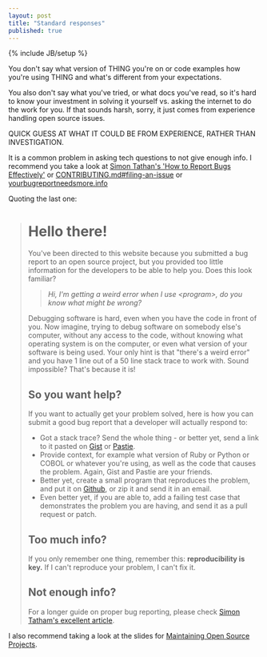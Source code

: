 ```yaml
---
layout: post
title: "Standard responses"
published: true
---
```

{% include JB/setup %}

You don't say what version of THING you're on or code examples how you're using THING and what's different from your expectations.

You also don't say what you've tried, or what docs you've read,
so it's hard to know your investment in solving it yourself vs. asking the internet to do the work for you.
If that sounds harsh, sorry, it just comes from experience handling open source issues.

QUICK GUESS AT WHAT IT COULD BE FROM EXPERIENCE, RATHER THAN INVESTIGATION.

It is a common problem in asking tech questions to not give enough info.
I recommend you take a look at [Simon Tathan's 'How to Report Bugs Effectively'](https://www.chiark.greenend.org.uk/~sgtatham/bugs.html) or
[CONTRIBUTING.md#filing-an-issue](https://github.com/rails-api/active_model_serializers/blob/f5ec8ed9d4624afa6ede9b39d51d145b53b1f344/CONTRIBUTING.md#filing-an-issue) or
[yourbugreportneedsmore.info](https://github.com/norman/yourbugreportneedsmore.info/blob/master/index.html)

Quoting the last one:

>   <h1>Hello there!</h1>
>    <p>
>      You've been directed to this website because you submitted a bug report to
>      an open source project, but you provided too little information for the
>      developers to be able to help you. Does this look familiar?
>    </p>
>    <blockquote>
>      <em>
>        Hi, I'm getting a weird error when I use &lt;program&gt;, do you know
>        what might be wrong?
>      </em>
>    </blockquote>
>    <p>
>      Debugging software is hard, even when you have the code in front of you.
>      Now imagine, trying to debug software on somebody else's computer, without
>      any access to the code, without knowing what operating system is on the
>      computer, or even what version of your software is being used. Your only
>      hint is that "there's a weird error" and you have 1 line out of a 50 line
>      stack trace to work with. Sound impossible? That's because it is!
>    </p>
>    <h2>So you want help?</h2>
>    <p>
>      If you want to actually get your problem solved, here is how you can
>      submit a good bug report that a developer will actually respond to:
>    </p>
>    <ul>
>      <li>
>        Got a stack trace? Send the whole thing - or better yet, send a link to
>        it pasted on <a href="http://gist.github.com">Gist</a> or <a
>        href="http://pastie.org">Pastie</a>.
>      </li>
>      <li>
>        Provide context, for example what version of Ruby or Python or COBOL or
>        whatever you're using, as well as the code that causes the problem.
>        Again, Gist and Pastie are your friends.
>      </li>
>      <li>
>        Better yet, create a small program that reproduces the problem, and put
>        it on <a href="http://github.com">Github</a>, or zip it and send it in
>        an email.
>      </li>
>      <li>
>        Even better yet, if you are able to, add a failing test case that
>        demonstrates the problem you are having, and send it as a pull request
>        or patch.
>      </li>
>    </ul>
>    <h2>Too much info?</h2>
>    <p>
>      If you only remember one thing, remember this: <b>reproducibility is
>      key.</b> If I can't reproduce your problem, I can't fix it.
>    </p>
>    <h2>Not enough info?</h2>
>    <p>
>      For a longer guide on proper bug reporting, please check
>      <a href="https://www.chiark.greenend.org.uk/~sgtatham/bugs.html">Simon Tatham's excellent article</a>.
>    </p>

I also recommend taking a look at the slides for [Maintaining Open Source Projects](https://speakerdeck.com/bf4/maintaining-open-source-projects-1).

<script async class="speakerdeck-embed" data-id="8d3e96d048340132a44d7a1615f61d30" data-ratio="1.33333333333333" src="//speakerdeck.com/assets/embed.js"></script>
